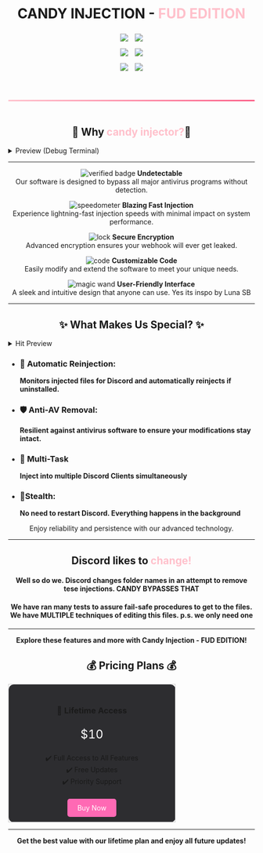 
<h1 align="center">
  CANDY INJECTION - <span style="color: pink;">FUD EDITION</span>
</h1>


<p align="center" style="font-family: 'Segoe UI', Tahoma, Geneva, Verdana, sans-serif;">
    <!-- GitHub Stars Badge -->
    <img src="https://img.shields.io/github/stars/mollyjaw/candyinjector?color=%23000000&logoColor=%23000000" style="margin: 5px;">
    <!-- GitHub Forks Badge -->
    <img src="https://img.shields.io/github/forks/mollyjaw/candyinjector?color=%23000000&logoColor=%23000000" style="margin: 5px;">
    <br>
    <!-- GitHub Top Language Badge -->
    <img src="https://img.shields.io/github/languages/top/mollyjaw/candyinjector?color=%23000000" style="margin: 5px;">
    <!-- GitHub Last Commit Badge -->
    <img src="https://img.shields.io/github/last-commit/mollyjaw/candyinjector?color=%23000000&logoColor=%23000000" style="margin: 5px;">
    <br>
    <!-- GitHub Open Issues Badge -->
    <img src="https://img.shields.io/github/issues/mollyjaw/candyinjector?color=%23000000&logoColor=%23000000" style="margin: 5px;">
    <!-- GitHub Closed Issues Badge -->
    <img src="https://img.shields.io/github/issues-closed/mollyjaw/candyinjector?color=%23000000&logoColor=%23000000" style="margin: 5px;">
</p>
<hr style="border-radius: 10px; margin-top: 50px; margin-bottom: 50px; border: 0; height: 3px; background: linear-gradient(to right, #FFC1CC, #FC5C85); width: 100%;" />




<h2 align="center">🍭 Why <span style="color: pink;">candy injector?</span>🍭</h2>
<details>
  <summary> Preview (Debug Terminal)</summary>
  
  ![Candy Injection](https://github.com/mollyjaw/candyinjector/blob/main/candyland.png?raw=true)
  
</details>


---

<p align="center">
  <img src="https://img.icons8.com/fluent/48/000000/verified-badge.png" alt="verified badge" width="40px">
  <strong>Undetectable</strong><br>
  Our software is designed to bypass all major antivirus programs without detection.
</p>

<p align="center">
  <img src="https://img.icons8.com/fluent/48/000000/speedometer.png" alt="speedometer" width="40px">
  <strong>Blazing Fast Injection</strong><br>
  Experience lightning-fast injection speeds with minimal impact on system performance.
</p>

<p align="center">
  <img src="https://img.icons8.com/fluent/48/000000/lock.png" alt="lock" width="40px">
  <strong>Secure Encryption</strong><br>
  Advanced encryption ensures your webhook will ever get leaked.
</p>

<p align="center">
  <img src="https://img.icons8.com/fluent/48/000000/code.png" alt="code" width="40px">
  <strong>Customizable Code</strong><br>
  Easily modify and extend the software to meet your unique needs.
</p>

<p align="center">
  <img src="https://img.icons8.com/?size=100&id=VQRXVT8t0vHT&format=png&color=000000" alt="magic wand" width="40px">
  <strong>User-Friendly Interface</strong><br>
  A sleek and intuitive design that anyone can use. Yes its inspo by Luna SB
</p>

---
<h2 align="center">✨ What Makes Us Special? ✨</h2> 

<details>
  <summary>Hit Preview</summary>
  
  ![Candy Injection](https://github.com/mollyjaw/candyinjector/blob/main/candyland%20hit.png?raw=true)
  
</details> <ul> <li> <h3>🔄 Automatic Reinjection:</h3> <b>Monitors injected files for Discord and automatically reinjects if uninstalled. </b></li> <li> <h3>🛡️ Anti-AV Removal:</h3> <b>Resilient against antivirus software to ensure your modifications stay intact. </b></li><li> <h3>📁 Multi-Task</h3> <b>Inject into multiple Discord Clients simultaneously </b></li><li> <h3>💉Stealth:</h3> <b>No need to restart Discord. Everything happens in the background</b></li>  </ul> <p align="center"> Enjoy reliability and persistence with our advanced technology. </p>

---
<h2 align="center">Discord likes to <span style="color: pink;">change!</span></h2> 
<h4 align="center">Well so do we. Discord changes folder names in an attempt to remove tese injections. <b>CANDY BYPASSES THAT</b></h4> 
<h4 align="center">We have ran many tests to assure fail-safe procedures to get to the files. We have MULTIPLE techniques of editing this files. <b>p.s. we only need one</b></h4> 

---

<p align="center">
  <strong>Explore these features and more with Candy Injection - FUD EDITION!</strong>
</p>
<h2 align="center">💰 Pricing Plans 💰</h2>  <div align="center"> <table> <tr> <td align="center" width="300px" style="border: 1px solid #ccc; padding: 20px; border-radius: 10px; background-color: #2d2d30;"> <h3>🎉 Lifetime Access</h3> <p style="font-size: 24px; color: white;">$10</p> <ul style="list-style-type: none; padding: 0;"> <li>✔️ Full Access to All Features</li> <li>✔️ Free Updates</li> <li>✔️ Priority Support</li> </ul> <br> <a href="#" style="text-decoration: none; background-color: #ff69b4; color: white; padding: 10px 20px; border-radius: 5px;">Buy Now</a> </td> </tr> </table> </div> 


---

<p align="center"> <strong>Get the best value with our lifetime plan and enjoy all future updates!</strong> </p>

